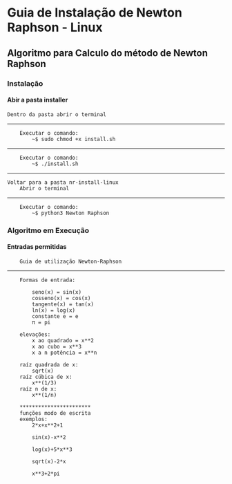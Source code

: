 # **Guia de Instalação de Newton Raphson - Linux**
## Algoritmo para Calculo do método de Newton Raphson
### Instalação
#### Abir a pasta installer
    Dentro da pasta abrir o terminal 
*********************************
        Executar o comando: 
            ~$ sudo chmod +x install.sh
*********************************
        Executar o comando: 
            ~$ ./install.sh
*********************************
    Voltar para a pasta nr-install-linux
        Abrir o terminal 
*********************************        
        Executar o comando:
            ~$ python3 Newton Raphson


### Algoritmo em Execução
#### Entradas permitidas
        Guia de utilização Newton-Raphson 
*********************************
        Formas de entrada:

            seno(x) = sin(x)
            cosseno(x) = cos(x)
            tangente(x) = tan(x)
            ln(x) = log(x)
            constante e = e
            π = pi

        elevações:
            x ao quadrado = x**2
            x ao cubo = x**3
            x a n potência = x**n

        raíz quadrada de x:
            sqrt(x)
        raíz cúbica de x:
            x**(1/3)
        raíz n de x:
            x**(1/n)

        ***********************
        funções modo de escrita
        exemplos:
            2*x+x**2+1

            sin(x)-x**2

            log(x)+5*x**3

            sqrt(x)-2*x

            x**3+2*pi
